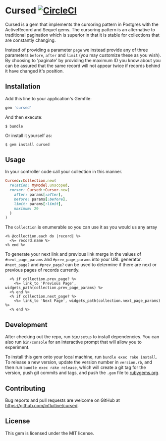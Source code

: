 

# Cursed [![CircleCI](https://circleci.com/gh/influitive/cursed.svg?style=svg)](https://circleci.com/gh/influitive/cursed)

Cursed is a gem that implements the cursoring pattern in Postgres with the
ActiveRecord and Sequel gems.  The cursoring pattern is an alternative to
traditional pagination which is superior in that it is stable for collections
that are constantly changing.

Instead of providing a parameter `page` we instead provide any of three
parameters `before`, `after` and `limit` (you may customize these as you wish).
By choosing to 'paginate' by providing the maximum ID you know about you can
be assured that the same record will not appear twice if records behind it have
changed it's position.

## Installation

Add this line to your application's Gemfile:

```ruby
gem 'cursed'
```

And then execute:

    $ bundle

Or install it yourself as:

    $ gem install cursed

## Usage

In your controller code call your collection in this manner.

```ruby
Cursed::Collection.new(
  relation: MyModel.unscoped,
  cursor: Cursed::Cursor.new(
    after: params[:after],
    before: params[:before],
    limit: params[:limit],
    maximum: 20
  )
)
```

The `Collection` is enumerable so you can use it as you would us any array

```erb
<% @collection.each do |record| %>
  <%= record.name %>
<% end %>
```

To generate your next link and previous link merge in the values of `#next_page_params`
and `#prev_page_params` into your URL generator.  `#next_page?` and `#prev_page?` can
be used to determine if there are next or previous pages of records currently.

```erb
  <% if collection.prev_page? %>
    <%= link_to 'Previous Page', widgets_path(collection.prev_page_params) %>
  <% end %>
  <% if collection.next_page? %>
    <%= link_to 'Next Page', widgets_path(collection.next_page_params) %>
  <% end %>
```

## Development

After checking out the repo, run `bin/setup` to install dependencies. You can also run `bin/console` for an interactive prompt that will allow you to experiment.

To install this gem onto your local machine, run `bundle exec rake install`. To release a new version, update the version number in `version.rb`, and then run `bundle exec rake release`, which will create a git tag for the version, push git commits and tags, and push the `.gem` file to [rubygems.org](https://rubygems.org).

## Contributing

Bug reports and pull requests are welcome on GitHub at https://github.com/influitive/cursed.

## License

This gem is licensed under the MIT license.
